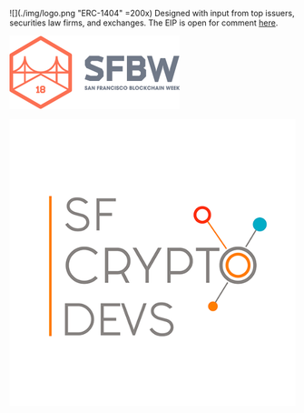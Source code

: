 ![](./img/logo.png "ERC-1404" =200x)
Designed with input from top issuers, securities law firms, and exchanges. 
The EIP is open for comment [here](https://github.com/ethereum/EIPs/issues/1404).

[![ERC-1404 Walkthrough at SF Blockchain Week](./img/misc/blockchain-week-logo.png)](https://www.youtube.com/watch?v=qQQkn361niI)

[![ERC-1404 Walkthrough at SF Cryptocurrency Devs](./img/misc/sf-cryptocurrency-devs-logo.png)](https://www.youtube.com/watch?v=DCCXEQfX0w8)



